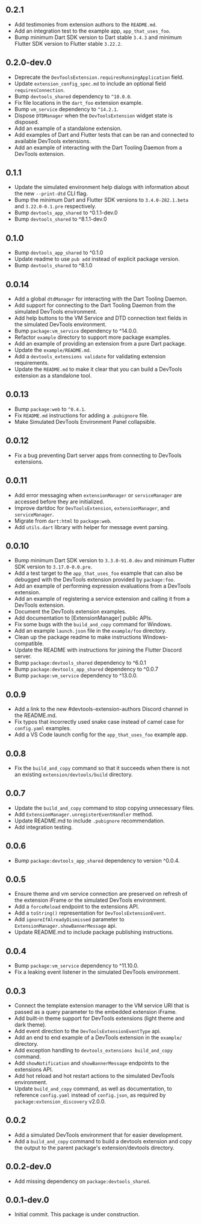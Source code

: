 ## 0.2.1
* Add testimonies from extension authors to the `README.md`.
* Add an integration test to the example app, `app_that_uses_foo`.
* Bump minimum Dart SDK version to Dart stable `3.4.3` and minimum Flutter SDK
version to Flutter stable `3.22.2`.

## 0.2.0-dev.0
* Deprecate the `DevToolsExtension.requiresRunningApplication` field.
* Update `extension_config_spec.md` to include an optional field `requiresConnection`.
* Bump `devtools_shared` dependency to `^10.0.0`.
* Fix file locations in the `dart_foo` extension example.
* Bump `vm_service` dependency to `^14.2.1`.
* Dispose `DTDManager` when the `DevToolsExtension` widget state is disposed.
* Add an example of a standalone extension.
* Add examples of Dart and Flutter tests that can be ran and connected to
available DevTools extensions.
* Add an example of interacting with the Dart Tooling Daemon from a DevTools extension.

## 0.1.1
* Update the simulated environment help dialogs with information about the
new `--print-dtd` CLI flag.
* Bump the minimum Dart and Flutter SDK versions to `3.4.0-282.1.beta` and
`3.22.0-0.1.pre` respectively.
* Bump `devtools_app_shared` to ^0.1.1-dev.0
* Bump `devtools_shared` to ^8.1.1-dev.0

## 0.1.0
* Bump `devtools_app_shared` to ^0.1.0
* Update readme to use `pub add` instead of explicit package version.
* Bump `devtools_shared` to ^8.1.0

## 0.0.14
* Add a global `dtdManager` for interacting with the Dart Tooling Daemon.
* Add support for connecting to the Dart Tooling Daemon from the
simulated DevTools environment.
* Add help buttons to the VM Service and DTD connection text fields in the
simulated DevTools environment.
* Bump `package:vm_service` dependency to ^14.0.0.
* Refactor `example` directory to support more package examples.
* Add an example of providing an extension from a pure Dart package.
* Update the `example/README.md`.
* Add a `devtools_extensions validate` for validating extension requirements.
* Update the `README.md` to make it clear that you can build a DevTools
extension as a standalone tool.

## 0.0.13
* Bump `package:web` to `^0.4.1`.
* Fix `README.md` instructions for adding a `.pubignore` file.
* Make Simulated DevTools Environment Panel collapsible.

## 0.0.12
* Fix a bug preventing Dart server apps from connecting to DevTools extensions.

## 0.0.11
* Add error messaging when `extensionManager` or `serviceManager` are accessed before they
are initialized.
* Improve dartdoc for `DevToolsExtension`, `extensionManager`, and `serviceManager`.
* Migrate from `dart:html` to `package:web`.
* Add `utils.dart` library with helper for message event parsing.

## 0.0.10
* Bump minimum Dart SDK version to `3.3.0-91.0.dev` and minimum Flutter SDK version to `3.17.0-0.0.pre`.
* Add a test target to the `app_that_uses_foo` example that can also be debugged
with the DevTools extension provided by `package:foo`.
* Add an example of performing expression evaluations from a DevTools extension.
* Add an example of registering a service extension and calling it from a DevTools extension.
* Document the DevTools extension examples.
* Add documentation to [ExtensionManager] public APIs.
* Fix some bugs with the `build_and_copy` command for Windows.
* Add an example `launch.json` file in the `example/foo` directory.
* Clean up the package readme to make instructions Windows-compatible.
* Update the README with instructions for joining the Flutter Discord server.
* Bump `package:devtools_shared` dependency to ^6.0.1
* Bump `package:devtools_app_shared` dependency to ^0.0.7
* Bump `package:vm_service` dependency to ^13.0.0.

## 0.0.9
* Add a link to the new #devtools-extension-authors Discord channel in the README.md.
* Fix typos that incorrectly used snake case instead of camel case for `config.yaml` examples.
* Add a VS Code launch config for the `app_that_uses_foo` example app.

## 0.0.8
* Fix the `build_and_copy` command so that it succeeds when there is not
an existing `extension/devtools/build` directory.

## 0.0.7
* Update the `build_and_copy` command to stop copying unnecessary files.
* Add `ExtensionManager.unregisterEventHandler` method.
* Update README.md to include `.pubignore` recommendation.
* Add integration testing.

## 0.0.6
* Bump `package:devtools_app_shared` dependency to version ^0.0.4.

## 0.0.5
* Ensure theme and vm service connection are preserved on refresh of the extension
iFrame or the simulated DevTools environment.
* Add a `forceReload` endpoint to the extensions API.
* Add a `toString()` representation for `DevToolsExtensionEvent`.
* Add `ignoreIfAlreadyDismissed` parameter to `ExtensionManager.showBannerMessage` api.
* Update README.md to include package publishing instructions.

## 0.0.4
* Bump `package:vm_service` dependency to ^11.10.0.
* Fix a leaking event listener in the simulated DevTools environment.

## 0.0.3
* Connect the template extension manager to the VM service URI that is passed as a
query parameter to the embedded extension iFrame.
* Add built-in theme support for DevTools extensions (light theme and dark theme).
* Add event direction to the `DevToolsExtensionEventType` api.
* Add an end to end example of a DevTools extension in the `example/` directory.
* Add exception handling to `devtools_extensions build_and_copy` command.
* Add `showNotification` and `showBannerMessage` endpoints to the extensions API.
* Add hot reload and hot restart actions to the simulated DevTools environment.
* Update `build_and_copy` command, as well as documentation, to reference `config.yaml`
instead of `config.json`, as required by `package:extension_discovery` v2.0.0.

## 0.0.2
* Add a simulated DevTools environment that for easier development.
* Add a `build_and_copy` command to build a devtools extension and copy the output to the
parent package's extension/devtools directory.

## 0.0.2-dev.0

* Add missing dependency on `package:devtools_shared`.

## 0.0.1-dev.0

* Initial commit. This package is under construction.
